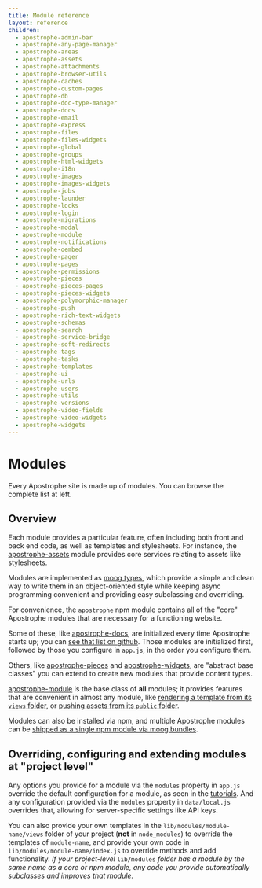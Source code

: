 ```yaml
---
title: Module reference
layout: reference
children:
  - apostrophe-admin-bar
  - apostrophe-any-page-manager
  - apostrophe-areas
  - apostrophe-assets
  - apostrophe-attachments
  - apostrophe-browser-utils
  - apostrophe-caches
  - apostrophe-custom-pages
  - apostrophe-db
  - apostrophe-doc-type-manager
  - apostrophe-docs
  - apostrophe-email
  - apostrophe-express
  - apostrophe-files
  - apostrophe-files-widgets
  - apostrophe-global
  - apostrophe-groups
  - apostrophe-html-widgets
  - apostrophe-i18n
  - apostrophe-images
  - apostrophe-images-widgets
  - apostrophe-jobs
  - apostrophe-launder
  - apostrophe-locks
  - apostrophe-login
  - apostrophe-migrations
  - apostrophe-modal
  - apostrophe-module
  - apostrophe-notifications
  - apostrophe-oembed
  - apostrophe-pager
  - apostrophe-pages
  - apostrophe-permissions
  - apostrophe-pieces
  - apostrophe-pieces-pages
  - apostrophe-pieces-widgets
  - apostrophe-polymorphic-manager
  - apostrophe-push
  - apostrophe-rich-text-widgets
  - apostrophe-schemas
  - apostrophe-search
  - apostrophe-service-bridge
  - apostrophe-soft-redirects
  - apostrophe-tags
  - apostrophe-tasks
  - apostrophe-templates
  - apostrophe-ui
  - apostrophe-urls
  - apostrophe-users
  - apostrophe-utils
  - apostrophe-versions
  - apostrophe-video-fields
  - apostrophe-video-widgets
  - apostrophe-widgets
---
```


# Modules

Every Apostrophe site is made up of modules. You can browse the complete list at left.

## Overview

Each module provides a particular feature, often including both front and back end code, as well as templates and stylesheets. For instance, the [apostrophe-assets](https://github.com/stuartromanek/docs/tree/4ca915b936f07fe8afab118ab360a9f1f9da3ad2/modules/apostrophe-assets/index.html) module provides core services relating to assets like stylesheets.

Modules are implemented as [moog types](https://github.com/stuartromanek/docs/tree/4ca915b936f07fe8afab118ab360a9f1f9da3ad2/glossary.html#moog-type), which provide a simple and clean way to write them in an object-oriented style while keeping async programming convenient and providing easy subclassing and overriding.

For convenience, the `apostrophe` npm module contains all of the "core" Apostrophe modules that are necessary for a functioning website.

Some of these, like [apostrophe-docs](https://github.com/stuartromanek/docs/tree/4ca915b936f07fe8afab118ab360a9f1f9da3ad2/modules/apostrophe-docs/index.html), are initialized every time Apostrophe starts up; you can [see that list on github](https://github.com/punkave/apostrophe/blob/master/defaults.js). Those modules are initialized first, followed by those you configure in `app.js`, in the order you configure them.

Others, like [apostrophe-pieces](https://github.com/stuartromanek/docs/tree/4ca915b936f07fe8afab118ab360a9f1f9da3ad2/modules/apostrophe-pieces/index.html) and [apostrophe-widgets](https://github.com/stuartromanek/docs/tree/4ca915b936f07fe8afab118ab360a9f1f9da3ad2/modules/apostrophe-widgets/index.html), are "abstract base classes" you can extend to create new modules that provide content types.

[apostrophe-module](https://github.com/stuartromanek/docs/tree/4ca915b936f07fe8afab118ab360a9f1f9da3ad2/modules/apostrophe-module/index.html) is the base class of **all** modules; it provides features that are convenient in almost any module, like [rendering a template from its `views` folder](https://github.com/stuartromanek/docs/tree/4ca915b936f07fe8afab118ab360a9f1f9da3ad2/modules/apostrophe-module/index.html#render), or [pushing assets from its `public` folder](https://github.com/stuartromanek/docs/tree/4ca915b936f07fe8afab118ab360a9f1f9da3ad2/modules/apostrophe-module/index.html#push-asset).

Modules can also be installed via npm, and multiple Apostrophe modules can be [shipped as a single npm module via moog bundles](https://github.com/stuartromanek/docs/tree/4ca915b936f07fe8afab118ab360a9f1f9da3ad2/more-modules.html).

## Overriding, configuring and extending modules at "project level"

Any options you provide for a module via the `modules` property in `app.js` override the default configuration for a module, as seen in the [tutorials](https://github.com/stuartromanek/docs/tree/4ca915b936f07fe8afab118ab360a9f1f9da3ad2/tutorials/index.html). And any configuration provided via the `modules` property in `data/local.js` overrides that, allowing for server-specific settings like API keys.

You can also provide your own templates in the `lib/modules/module-name/views` folder of your project \(**not** in `node_modules`\) to override the templates of `module-name`, and provide your own code in `lib/modules/module-name/index.js` to override methods and add functionality. _If your project-level_ `lib/modules` _folder has a module by the same name as a core or npm module, any code you provide automatically subclasses and improves that module._

